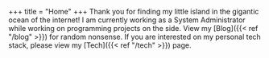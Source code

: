 +++
title = "Home"
+++
Thank you for finding my little island in the gigantic ocean of the internet!
I am currently working as a System Administrator while working on programming projects on the side.
View my [Blog]({{< ref "/blog" >}}) for random nonsense.
If you are interested on my personal tech stack, please view my [Tech]({{< ref "/tech" >}}) page.
